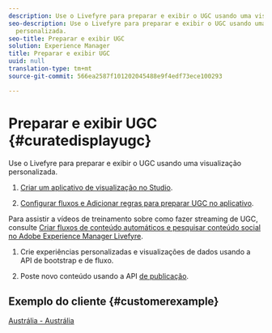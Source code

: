 ```yaml
---
description: Use o Livefyre para preparar e exibir o UGC usando uma visualização personalizada.
seo-description: Use o Livefyre para preparar e exibir o UGC usando uma visualização
  personalizada.
seo-title: Preparar e exibir UGC
solution: Experience Manager
title: Preparar e exibir UGC
uuid: null
translation-type: tm+mt
source-git-commit: 566ea2587f101202045488e9f4edf73ece100293

---
```



# Preparar e exibir UGC {#curatedisplayugc}

Use o Livefyre para preparar e exibir o UGC usando uma visualização personalizada.

1. [Criar um aplicativo de visualização no Studio](/help/using/c-about-apps/c-create-an-app.md).

1. [Configurar fluxos e Adicionar regras para preparar UGC no aplicativo](/help/using/c-streams/c-streams.md).

Para assistir a vídeos de treinamento sobre como fazer streaming de UGC, consulte [Criar fluxos de conteúdo automáticos e pesquisar conteúdo social no Adobe Experience Manager Livefyre](https://helpx.adobe.com/experience-manager/tutorials.html).

1. Crie experiências personalizadas e visualizações de dados usando a API de bootstrap e de fluxo.

1. Poste novo conteúdo usando a API [de publicação](https://api.livefyre.com/docs/apis/by-category/collection-content#operation=urn:livefyre:apis:quill:operations:api:v3.0:collection:post:method=post).

## Exemplo do cliente {#customerexample}

[Austrália - Austrália](https://www.australia.com/en-us)
